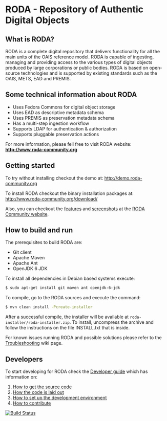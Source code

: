 RODA - Repository of Authentic Digital Objects
==============================================

## What is RODA?
RODA is a complete digital repository that delivers functionality for all the main units of the OAIS reference model. RODA is capable of ingesting, managing and providing access to the various types of digital objects produced by large corporations or public bodies. RODA is based on open-source technologies and is supported by existing standards such as the OAIS, METS, EAD and PREMIS.

## Some technical information about RODA

* Uses Fedora Commons for digital object storage
* Uses EAD as descriptive metadata schema
* Uses PREMIS as preservation metadata schema
* Has a multi-step ingestion workflow
* Supports LDAP for authentication & authorization
* Supports pluggable preservation actions


For more information, please fell free to visit RODA website:
**<http://www.roda-community.org>**

## Getting started

To try without installing checkout the demo at: <http://demo.roda-community.org>

To install RODA checkout the binary installation packages at: http://www.roda-community.org/download/

Also, you can checkout the [features](http://www.roda-community.org/what-is-roda/) and [screenshots](http://www.roda-community.org/screenshots/) at the [RODA Community website](http://www.roda-community.org).

## How to build and run

The prerequisites to build RODA are:
 * Git client
 * Apache Maven
 * Apache Ant
 * OpenJDK 6 JDK

To install all dependencies in Debian based systems execute:
```bash
$ sudo apt-get install git maven ant openjdk-6-jdk
```

To compile, go to the RODA sources and execute the command:
```bash
$ mvn clean install -Pcreate-installer
```

After a successful compile, the installer will be available at `roda-installer/roda-installer.zip`. To install, uncompress the archive and follow the instructions on the file INSTALL.txt that is inside.

For known issues running RODA and possible solutions please refer to the [Troubleshooting](https://github.com/keeps/roda/wiki/Troubleshooting) wiki page.

## Developers

To start developing for RODA check the [Developer guide](https://github.com/keeps/roda/wiki/Developer-guide) which has information on:

1. [How to get the source code](https://github.com/keeps/roda/wiki/Developer-guide#-how-to-get-the-source-code)
2. [How the code is laid out](https://github.com/keeps/roda/wiki/Developer-guide#-how-the-code-is-laid-out)
3. [How to set up the development environment](https://github.com/keeps/roda/wiki/Developer-guide#-how-to-set-up-the-development-environment)
4. [How to contribute](https://github.com/keeps/roda/wiki/Developer-guide#-how-to-contribute)

[![Build Status](https://travis-ci.org/keeps/roda.png?branch=master)](https://travis-ci.org/keeps/roda)

